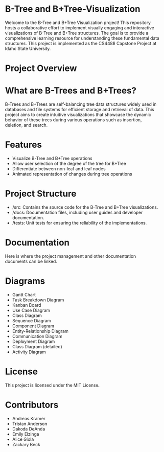 # B-Tree and B+Tree-Visualization
Welcome to the B-Tree and B+Tree Visualization project! This repository hosts a collaborative effort to implement visually engaging and interactive visualizations of B-Tree and B+Tree structures. The goal is to provide a comprehensive learning resource for understanding these fundamental data structures. This project is implemented as the CS4488 Capstone Project at Idaho State University.

# Project Overview

# What are B-Trees and B+Trees?
B-Trees and B+Trees are self-balancing tree data structures widely used in databases and file systems for efficient storage and retrieval of data. This project aims to create intuitive visualizations that showcase the dynamic behavior of these trees during various operations such as insertion, deletion, and search.

# Features
- Visualize B-Tree and B+Tree operations
- Allow user selection of the degree of the tree for B+Tree
- Differentiate between non-leaf and leaf nodes
- Animated representation of changes during tree operations

# Project Structure
- /src: Contains the source code for the B-Tree and B+Tree visualizations.
- /docs: Documentation files, including user guides and developer documentation.
- /tests: Unit tests for ensuring the reliability of the implementations.

# Documentation
Here is where the project management and other documentation documents can be linked.

# Diagrams
- Gantt Chart
- Task Breakdown Diagram
- Kanban Board
- Use Case Diagram
- Class Diagram
- Sequence Diagram
- Component Diagram
- Entity-Relationship Diagram
- Communication Diagram
- Deployment Diagram
- Class Diagram (detailed)
- Activity Diagram

# License
This project is licensed under the MIT License. 

# Contributors

- Andreas Kramer
- Tristan Anderson
- Dakoda DeAnda
- Emily Elzinga
- Alice Giola
- Zackary Beck
